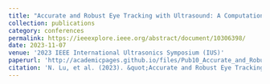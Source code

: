 ```yaml
---
title: "Accurate and Robust Eye Tracking with Ultrasound: A Computational Study"
collection: publications
category: conferences
permalink: https://ieeexplore.ieee.org/abstract/document/10306398/
date: 2023-11-07
venue: '2023 IEEE International Ultrasonics Symposium (IUS)'
paperurl: 'http://academicpages.github.io/files/Pub10_Accurate_and_Robust_Eye_Tracking_with_Ultrasound_A_Computational_Study.pdf' 
citation: 'N. Lu, et al. (2023). &quot;Accurate and Robust Eye Tracking with Ultrasound: A Computational Study.&quot; <i>2023 IEEE International Ultrasonics Symposium (IUS) Proceedings</i>.'
---
```


